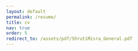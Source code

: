 ```yaml
---
layout: default
permalink: /resume/
title: cv
nav: true
order: 5
redirect_to: /assets/pdf/ShrutiMisra_General.pdf
---
```

